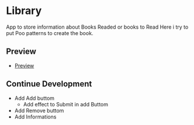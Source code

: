 # Library

App to store information about Books Readed or books to Read
Here i try to put Poo patterns to create the book.

## Preview 

- [Preview](https://jesse-snow.github.io/Library/)

## Continue Development

- Add  Add buttom
  - Add effect to Submit in add Buttom
- Add Remove buttom
- Add Informations
